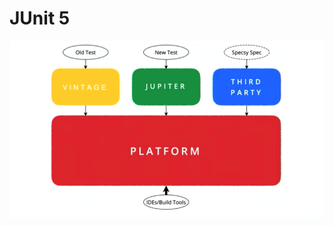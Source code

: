 # JUnit 5

![Junit5](https://github.com/code-with-dilip/springboot-2/blob/master/images/junit5/junit5-intro.png)